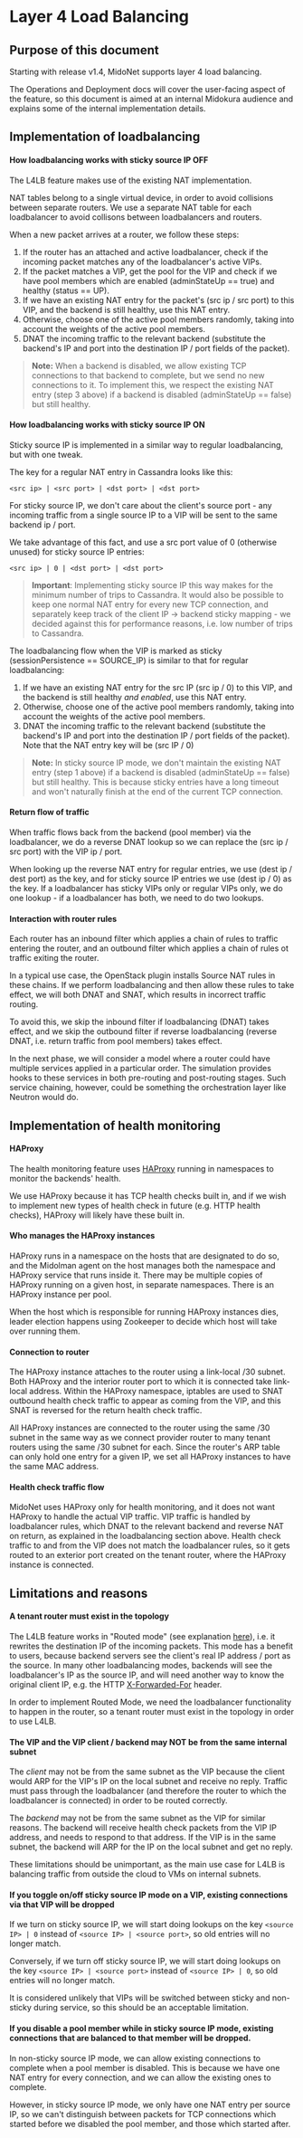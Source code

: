 # Layer 4 Load Balancing

## Purpose of this document

Starting with release v1.4, MidoNet supports layer 4 load balancing.

The Operations and Deployment docs will cover the user-facing aspect of the feature, so this document is aimed at an internal Midokura audience and explains some of the internal implementation details.

## Implementation of loadbalancing

#### How loadbalancing works with sticky source IP OFF

The L4LB feature makes use of the existing NAT implementation.

NAT tables belong to a single virtual device, in order to avoid collisions between separate routers. We use a separate NAT table for each loadbalancer to avoid collisons between loadbalancers and routers.

When a new packet arrives at a router, we follow these steps:

1. If the router has an attached and active loadbalancer, check if the incoming packet matches any of the loadbalancer's active VIPs.
2. If the packet matches a VIP, get the pool for the VIP and check if we have pool members which are enabled (adminStateUp == true) and healthy (status == UP).
3. If we have an existing NAT entry for the packet's (src ip / src port) to this VIP, and the backend is still healthy, use this NAT entry.
4. Otherwise, choose one of the active pool members randomly, taking into account the weights of the active pool members.
5. DNAT the incoming traffic to the relevant backend (substitute the backend's IP and port into the destination IP / port fields of the packet).

> **Note:**
> When a backend is disabled, we allow existing TCP connections to that backend to complete, but we send no new connections to it. To implement this, we respect the existing NAT entry (step 3 above) if a backend is disabled (adminStateUp == false) but still healthy.

#### How loadbalancing works with sticky source IP ON

Sticky source IP is implemented in a similar way to regular loadbalancing, but with one tweak.

The key for a regular NAT entry in Cassandra looks like this:
```
<src ip> | <src port> | <dst port> | <dst port>
```

For sticky source IP, we don't care about the client's source port - any incoming traffic from a single source IP to a VIP will be sent to the same backend ip / port.

We take advantage of this fact, and use a src port value of 0 (otherwise unused) for sticky source IP entries:

```
<src ip> | 0 | <dst port> | <dst port>
```

> **Important**:
> Implementing sticky source IP this way makes for the minimum number of trips to Cassandra. It would also be possible to keep one normal NAT entry for every new TCP connection, and separately keep track of the client IP -> backend sticky mapping - we decided against this for performance reasons, i.e. low number of trips to Cassandra.

The loadbalancing flow when the VIP is marked as sticky (sessionPersistence == SOURCE_IP) is similar to that for regular loadbalancing:

1. If we have an existing NAT entry for the src IP (src ip / 0) to this VIP, and the backend is still healthy *and enabled*, use this NAT entry.
2. Otherwise, choose one of the active pool members randomly, taking into account the weights of the active pool members.
3. DNAT the incoming traffic to the relevant backend (substitute the backend's IP and port into the destination IP / port fields of the packet). Note that the NAT entry key will be (src IP / 0)

> **Note:**
> In sticky source IP mode, we don't maintain the existing NAT entry (step 1 above) if a backend is disabled (adminStateUp == false) but still healthy. This is because sticky entries have a long timeout and won't naturally finish at the end of the current TCP connection.

#### Return flow of traffic

When traffic flows back from the backend (pool member) via the loadbalancer, we do a reverse DNAT lookup so we can replace the (src ip / src port) with the VIP ip / port.

When looking up the reverse NAT entry for regular entries, we use (dest ip / dest port) as the key, and for sticky source IP entries we use (dest ip / 0) as the key. If a loadbalancer has sticky VIPs only or regular VIPs only, we do one lookup - if a loadbalancer has both, we need to do two lookups.

#### Interaction with router rules

Each router has an inbound filter which applies a chain of rules to traffic entering the router, and an outbound filter which applies a chain of rules ot traffic exiting the router.

In a typical use case, the OpenStack plugin installs Source NAT rules in these chains. If we perform loadbalancing and then allow these rules to take effect, we will both DNAT and SNAT, which results in incorrect traffic routing.

To avoid this, we skip the inbound filter if loadbalancing (DNAT) takes effect, and we skip the outbound filter if reverse loadbalancing (reverse DNAT, i.e. return traffic from pool members) takes effect.

In the next phase, we will consider a model where a router could have multiple services applied in a particular order.  The simulation provides hooks to these services in both pre-routing and post-routing stages.  Such service chaining, however, could be something the orchestration layer like Neutron would do.


## Implementation of health monitoring

#### HAProxy
The health monitoring feature uses [HAProxy](http://haproxy.1wt.eu/) running in namespaces to monitor the backends' health.

We use HAProxy because it has TCP health checks built in, and if we wish to implement new types of health check in future (e.g. HTTP health checks), HAProxy will likely have these built in.

#### Who manages the HAProxy instances

HAProxy runs in a namespace on the hosts that are designated to do so, and the Midolman agent on the host manages both the namespace and HAProxy service that runs inside it. There may be multiple copies of HAProxy running on a given host, in separate namespaces. There is an HAProxy instance per pool.

When the host which is responsible for running HAProxy instances dies, leader election happens using Zookeeper to decide which host will take over running them.

#### Connection to router

The HAProxy instance attaches to the router using a link-local /30 subnet. Both HAProxy and the interior router port to which it is connected take link-local address. Within the HAProxy namespace, iptables are used to SNAT outbound health check traffic to appear as coming from the VIP, and this SNAT is reversed for the return health check traffic. 

All HAProxy instances are connected to the router using the same /30 subnet in the same way as we connect provider router to many tenant routers using the same /30 subnet for each. Since the router's ARP table can only hold one entry for a given IP, we set all HAProxy instances to have the same MAC address.

#### Health check traffic flow

MidoNet uses HAProxy only for health monitoring, and it does not want HAProxy to handle the actual VIP traffic. VIP traffic is handled by loadbalancer rules, which DNAT to the relevant backend and reverse NAT on return, as explained in the loadbalancing section above. Health check traffic to and from the VIP does not match the loadbalancer rules, so it gets routed to an exterior port created on the tenant router, where the HAProxy instance is connected.


## Limitations and reasons

#### A tenant router must exist in the topology

The L4LB feature works in "Routed mode" (see explanation [here](http://jackofallit.wordpress.com/2012/06/19/f5-load-balancing-the-first-decision-to-make/)), i.e. it rewrites the destination IP of the incoming packets. This mode has a benefit to users, because backend servers see the client's real IP address / port as the source. In many other loadbalancing modes, backends will see the loadbalancer's IP as the source IP, and will need another way to know the original client IP, e.g. the HTTP [X-Forwarded-For](http://en.wikipedia.org/wiki/X-Forwarded-For) header.

In order to implement Routed Mode, we need the loadbalancer functionality to happen in the router, so a tenant router must exist in the topology in order to use L4LB.

#### The VIP and the VIP client / backend may NOT be from the same internal subnet

The *client* may not be from the same subnet as the VIP because the client would ARP for the VIP's IP on the local subnet and receive no reply. Traffic must pass through the loadbalancer (and therefore the router to which the loadbalancer is connected) in order to be routed correctly.

The *backend* may not be from the same subnet as the VIP for similar reasons. The backend will receive health check packets from the VIP IP address, and needs to respond to that address. If the VIP is in the same subnet, the backend will ARP for the IP on the local subnet and get no reply.

These limitations should be unimportant, as the main use case for L4LB is balancing traffic from outside the cloud to VMs on internal subnets.

#### If you toggle on/off sticky source IP mode on a VIP, existing connections via that VIP will be dropped

If we turn on sticky source IP, we will start doing lookups on the key ```<source IP> | 0``` instead of ```<source IP> | <source port>```, so old entries will no longer match.

Conversely, if we turn off sticky source IP, we will start doing lookups on the key ```<source IP> | <source port>``` instead of ```<source IP> | 0```, so old entries will no longer match.

It is considered unlikely that VIPs will be switched between sticky and non-sticky during service, so this should be an acceptable limitation.

#### If you disable a pool member while in sticky source IP mode, existing connections that are balanced to that member will be dropped.

In non-sticky source IP mode, we can allow existing connections to complete when a pool member is disabled. This is because we have one NAT entry for every connection, and we can allow the existing ones to complete.

However, in sticky source IP mode, we only have one NAT entry per source IP, so we can't distinguish between packets for TCP connections which started before we disabled the pool member, and those which started after.

